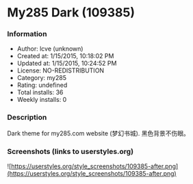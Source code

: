 # My285 Dark (109385)

### Information
- Author: lcve (unknown)
- Created at: 1/15/2015, 10:18:02 PM
- Updated at: 1/15/2015, 10:24:52 PM
- License: NO-REDISTRIBUTION
- Category: my285
- Rating: undefined
- Total installs: 36
- Weekly installs: 0


### Description
Dark theme for my285.com website (梦幻书城). 黑色背景不伤眼。


### Screenshots (links to userstyles.org)
![https://userstyles.org/style_screenshots/109385-after.png](https://userstyles.org/style_screenshots/109385-after.png)


